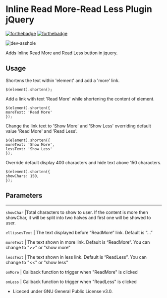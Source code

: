 # Inline Read More-Read Less Plugin jQuery

[![forthebadge](https://forthebadge.com/images/badges/fuck-it-ship-it.svg)](#)  [![forthebadge](https://forthebadge.com/images/badges/does-not-contain-treenuts.svg)](#)

![dev-asshole](https://img.shields.io/badge/developer-asshole-%230b50a7.svg)


Adds Inline Read More and  Read Less button in jquery.


## Usage

Shortens the text within 'element' and add a 'more' link.

    $(element).shorten();

Add a link with text 'Read More' while shortening the content of element.

	$(element).shorten({
	moreText: 'Read More'
	});

Change the link text to 'Show More' and 'Show Less' overriding default value 'Read More' and 'Read Less'.

	$(element).shorten({
	moreText: 'Show More',
	lessText: 'Show Less'
	});

Override default display 400 characters and hide text above 150 characters.

	$(element).shorten({
	showChars: 150,
	});


Parameters
----------

-------------------------------------------------------------------------------------------------------------------------------
`showChar`			|Total characters to show to user. If the content is more then showChar, it will be split into two halves and first one will be showed to user. 

`ellipsesText`	| The text displayed before “ReadMore” link. Default is “…”  

`moreText`			| The text shown in more link. Default is “ReadMore”. You can change to ">>" or "show more" 

`lessText` 			| The text shown in less link. Default is “ReadLess”. You can change to "<<" or "show less"

`onMore` 				| Callback function to trigger when "ReadMore" is clicked 

`onLess` 				| Callback function to trigger when "ReadLess" is clicked


- Liceced under GNU General Public License v3.0.
